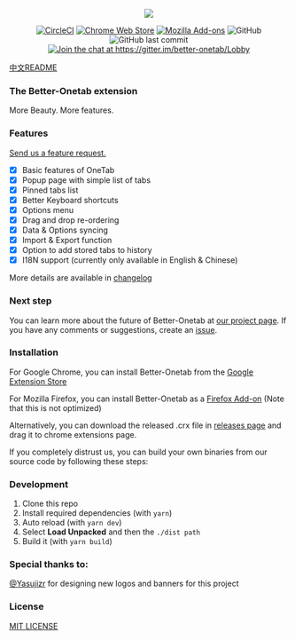 <p align="center">
  <img src="https://user-images.githubusercontent.com/36993664/44917039-f208ad80-ad3f-11e8-85e9-e29489f0ffb4.png">
</p>

<p align="center">
<a href="https://circleci.com/gh/cnwangjie/better-onetab"><img src="https://img.shields.io/circleci/project/github/cnwangjie/better-onetab/master.svg?style=flat-square" alt="CircleCI"></a>
<a href="https://chrome.google.com/webstore/detail/better-onetab/eookhngofldnbnidjlbkeecljkfpmfpg"><img src="https://img.shields.io/chrome-web-store/v/eookhngofldnbnidjlbkeecljkfpmfpg.svg?style=flat-square" alt="Chrome Web Store"></a>
<a href="https://addons.mozilla.org/firefox/addon/better-onetab/"><img src="https://img.shields.io/amo/v/better-onetab.svg?style=flat-square" alt="Mozilla Add-ons"></a>
<img src="https://img.shields.io/github/license/cnwangjie/better-onetab.svg?style=flat-square" alt="GitHub">
<img src="https://img.shields.io/github/last-commit/cnwangjie/better-onetab.svg?style=flat-square" alt="GitHub last commit">
<a href="https://gitter.im/better-onetab/Lobby?utm_source=badge&utm_medium=badge&utm_campaign=pr-badge&utm_content=badge"><img src="https://img.shields.io/gitter/room/better-onetab/Lobby.svg?style=flat-square" alt="Join the chat at https://gitter.im/better-onetab/Lobby"></a>
</p>

[中文README](./README.zh.md)

### The Better-Onetab extension

More Beauty. More features.

### Features

[Send us a feature request.](https://github.com/cnwangjie/better-onetab/issues/new)

 - [x] Basic features of OneTab
 - [x] Popup page with simple list of tabs
 - [x] Pinned tabs list
 - [x] Better Keyboard shortcuts
 - [x] Options menu
 - [x] Drag and drop re-ordering
 - [x] Data & Options syncing
 - [x] Import & Export function
 - [x] Option to add stored tabs to history
 - [x] I18N support (currently only available in English & Chinese)

More details are available in [changelog](CHANGELOG.md)

### Next step

You can learn more about the future of Better-Onetab at [our project page](https://github.com/cnwangjie/better-onetab/projects/1).
If you have any comments or suggestions, create an [issue](https://github.com/cnwangjie/better-onetab/issues).

### Installation

For Google Chrome, you can install Better-Onetab from the [Google Extension Store](https://chrome.google.com/webstore/detail/better-onetab/eookhngofldnbnidjlbkeecljkfpmfpg)

For Mozilla Firefox, you can install Better-Onetab as a [Firefox Add-on](https://addons.mozilla.org/firefox/addon/better-onetab/) (Note that this is not optimized)

Alternatively, you can download the released .crx file in [releases page](https://github.com/cnwangjie/better-onetab/releases) and drag it to chrome extensions page.

If you completely distrust us, you can build your own binaries from our source code by following these steps:

### Development

1. Clone this repo
2. Install required dependencies (with `yarn`)
3. Auto reload (with `yarn dev`)
4. Select **Load Unpacked** and then the `./dist path`
5. Build it (with `yarn build`)

### Special thanks to:

[@Yasujizr](https://github.com/Yasujizr) for designing new logos and banners for this project

### License

[MIT LICENSE](https://choosealicense.com/licenses/mit/)

